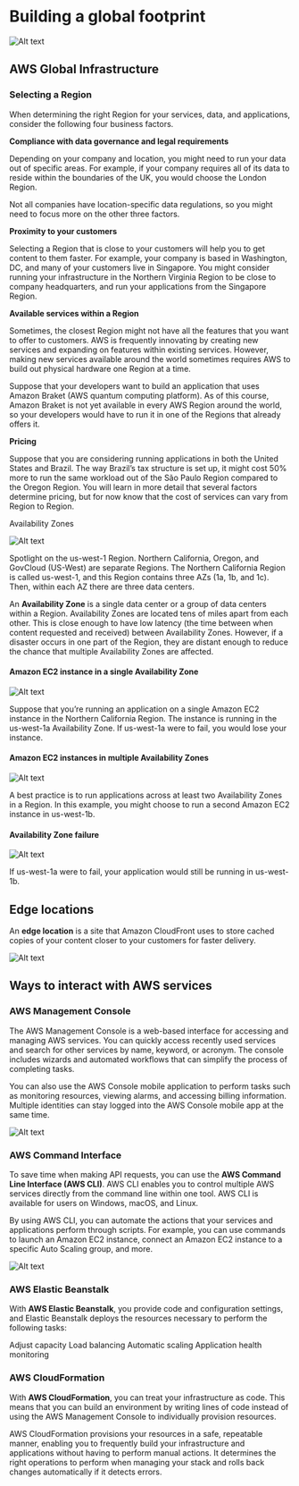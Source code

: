 # Building a global footprint

![Alt text](X_6H3Gopz-IJHCIn_Y60mqNSCZLaS4KW7.png)

## AWS Global Infrastructure

### Selecting a Region

When determining the right Region for your services, data, and applications, consider the following four business factors.

**Compliance with data governance and legal requirements**

Depending on your company and location, you might need to run your data out of specific areas. For example, if your company requires all of its data to reside within the boundaries of the UK, you would choose the London Region.

Not all companies have location-specific data regulations, so you might need to focus more on the other three factors.

**Proximity to your customers**

Selecting a Region that is close to your customers will help you to get content to them faster. For example, your company is based in Washington, DC, and many of your customers live in Singapore. You might consider running your infrastructure in the Northern Virginia Region to be close to company headquarters, and run your applications from the Singapore Region.

**Available services within a Region**

Sometimes, the closest Region might not have all the features that you want to offer to customers. AWS is frequently innovating by creating new services and expanding on features within existing services. However, making new services available around the world sometimes requires AWS to build out physical hardware one Region at a time. 

Suppose that your developers want to build an application that uses Amazon Braket (AWS quantum computing platform). As of this course, Amazon Braket is not yet available in every AWS Region around the world, so your developers would have to run it in one of the Regions that already offers it.

**Pricing**

Suppose that you are considering running applications in both the United States and Brazil. The way Brazil’s tax structure is set up, it might cost 50% more to run the same workload out of the São Paulo Region compared to the Oregon Region. You will learn in more detail that several factors determine pricing, but for now know that the cost of services can vary from Region to Region.

Availability Zones

![Alt text](IDNqW4d6PwO-TX_P_zBL1ijNGsMMu3-4j.png)

Spotlight on the us-west-1 Region. Northern California, Oregon, and GovCloud (US-West) are separate Regions. The Northern California Region is called us-west-1, and this Region contains three AZs (1a, 1b, and 1c). Then, within each AZ there are three data centers.

An **Availability Zone** is a single data center or a group of data centers within a Region. Availability Zones are located tens of miles apart from each other. This is close enough to have low latency (the time between when content requested and received) between Availability Zones. However, if a disaster occurs in one part of the Region, they are distant enough to reduce the chance that multiple Availability Zones are affected.

#### Amazon EC2 instance in a single Availability Zone

![Alt text](6dVKQkMOVOqQeQML_n5sucbTNdewt_xQ9.png)

Suppose that you’re running an application on a single Amazon EC2 instance in the Northern California Region. The instance is running in the us-west-1a Availability Zone. If us-west-1a were to fail, you would lose your instance.

#### Amazon EC2 instances in multiple Availability Zones

![Alt text](bK680xU9nII96OsG_qQcW9jf2SuLzltON.png)

A best practice is to run applications across at least two Availability Zones in a Region. In this example, you might choose to run a second Amazon EC2 instance in us-west-1b.

#### Availability Zone failure

![Alt text](3Ju2YVvyQ7whM5YX_JPefG4t-k_6Fub-M.png)

If us-west-1a were to fail, your application would still be running in us-west-1b.

## Edge locations

An **edge location** is a site that Amazon CloudFront uses to store cached copies of your content closer to your customers for faster delivery.

![Alt text](JcwF51PG3EuTrX56_OvAnh0SdGr1YBIds.png)

## Ways to interact with AWS services

### AWS Management Console

The AWS Management Console is a web-based interface for accessing and managing AWS services. You can quickly access recently used services and search for other services by name, keyword, or acronym. The console includes wizards and automated workflows that can simplify the process of completing tasks.

You can also use the AWS Console mobile application to perform tasks such as monitoring resources, viewing alarms, and accessing billing information. Multiple identities can stay logged into the AWS Console mobile app at the same time.

![Alt text](6iLtTCIeCdO8sTOe_4vtXXxONb8oitXo6.png)

### AWS Command Interface

To save time when making API requests, you can use the **AWS Command Line Interface (AWS CLI)**. AWS CLI enables you to control multiple AWS services directly from the command line within one tool. AWS CLI is available for users on Windows, macOS, and Linux.

By using AWS CLI, you can automate the actions that your services and applications perform through scripts. For example, you can use commands to launch an Amazon EC2 instance, connect an Amazon EC2 instance to a specific Auto Scaling group, and more.

![Alt text](kcQGWLOGDaNq2N8h_er4GHCWryc5Lq92Y.png)

### AWS Elastic Beanstalk

With **AWS Elastic Beanstalk**, you provide code and configuration settings, and Elastic Beanstalk deploys the resources necessary to perform the following tasks:

Adjust capacity
Load balancing
Automatic scaling
Application health monitoring

### AWS CloudFormation

With **AWS CloudFormation**, you can treat your infrastructure as code. This means that you can build an environment by writing lines of code instead of using the AWS Management Console to individually provision resources.

AWS CloudFormation provisions your resources in a safe, repeatable manner, enabling you to frequently build your infrastructure and applications without having to perform manual actions. It determines the right operations to perform when managing your stack and rolls back changes automatically if it detects errors.